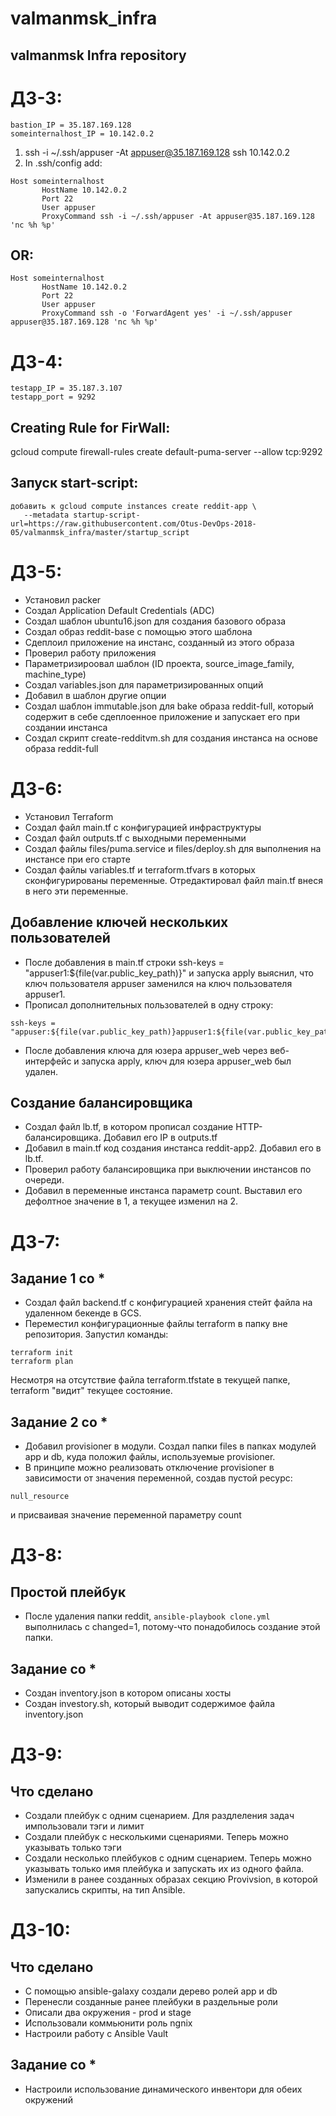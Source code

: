 # valmanmsk_infra
## valmanmsk Infra repository
# ДЗ-3:
```
bastion_IP = 35.187.169.128
someinternalhost_IP = 10.142.0.2
```

 1. ssh -i ~/.ssh/appuser -At appuser@35.187.169.128 ssh 10.142.0.2
 2. In .ssh/config add:
```
Host someinternalhost
       HostName 10.142.0.2
       Port 22
       User appuser
       ProxyCommand ssh -i ~/.ssh/appuser -At appuser@35.187.169.128 'nc %h %p'
```

## OR:
```
Host someinternalhost
       HostName 10.142.0.2
       Port 22
       User appuser
       ProxyCommand ssh -o 'ForwardAgent yes' -i ~/.ssh/appuser appuser@35.187.169.128 'nc %h %p'
```

# ДЗ-4:
```
testapp_IP = 35.187.3.107
testapp_port = 9292
```

## Creating Rule for FirWall:
gcloud compute firewall-rules create default-puma-server --allow tcp:9292

## Запуск start-script:
```
добавить к gcloud compute instances create reddit-app \
   --metadata startup-script-url=https://raw.githubusercontent.com/Otus-DevOps-2018-05/valmanmsk_infra/master/startup_script
```

# ДЗ-5:
- Установил packer
- Создал Application Default Credentials (ADC)
- Создал шаблон ubuntu16.json для создания базового образа
- Создал образ reddit-base с помощью этого шаблона
- Сдеплоил приложение на инстанс, созданный из этого образа
- Проверил работу приложения
- Параметризироовал шаблон (ID проекта, source_image_family, machine_type)
- Создал variables.json для параметризированных опций
- Добавил в шаблон другие опции
- Создал шаблон immutable.json для bake образа reddit-full, который содержит в себе сдеплоенное приложение и запускает его при создании инстанса
- Создал скрипт create-redditvm.sh для создания инстанса на основе образа reddit-full

# ДЗ-6:
- Установил Terraform
- Создал файл main.tf с конфигурацией инфраструктуры
- Создал файл outputs.tf с выходными переменными
- Создал файлы files/puma.service и files/deploy.sh для выполнения на инстансе при его старте
- Создал файлы variables.tf и terraform.tfvars в которых сконфигурированы переменные. Отредактировал файл main.tf внеся в него эти переменные.

## Добавление ключей нескольких пользователей
- После добавления в main.tf строки ssh-keys = "appuser1:${file(var.public_key_path)}" и запуска apply выяснил, что ключ пользователя appuser заменился на ключ пользователя appuser1.
- Прописал дополнительных пользователей в одну строку:
```
ssh-keys = "appuser:${file(var.public_key_path)}appuser1:${file(var.public_key_path)}appuser2:${file(var.public_key_path)}"
```
- После добавления ключа для юзера appuser_web через веб-интерфейс и запуска apply, ключ для юзера appuser_web был удален.

## Создание балансировщика
- Создал файл lb.tf, в котором прописал создание HTTP-балансировщика. Добавил его IP в outputs.tf
- Добавил в main.tf код создания инстанса reddit-app2. Добавил его в lb.tf.
- Проверил работу балансировщика при выключении инстансов по очереди.
- Добавил в переменные инстанса параметр count. Выставил его дефолтное значение в 1, а текущее изменил на 2.

# ДЗ-7:
## Задание 1 со *
- Создал файл backend.tf с конфигурацией хранения стейт файла на удаленном бекенде в GCS.
- Переместил конфигурационные файлы terraform в папку вне репозитория. Запустил команды:
```
terraform init
terraform plan
```
Несмотря на отсутствие файла terraform.tfstate в текущей папке, terraform "видит" текущее состояние.

## Задание 2 со *
- Добавил provisioner в модули. Создал папки files в папках модулей app и db, куда положил файлы, используемые provisioner.
- В принципе можно реализовать отключение provisioner в зависимости от значения переменной, создав пустой ресурс:
```
null_resource
```
и присваивая значение переменной параметру count

# ДЗ-8:
## Простой плейбук
- После удаления папки reddit, ```ansible-playbook clone.yml``` выполнилась с changed=1, потому-что понадобилось создание этой папки.
## Задание со *
- Создан inventory.json в котором описаны хосты
- Создан investory.sh, который выводит содержимое файла inventory.json

# ДЗ-9:
## Что сделано
- Создали плейбук с одним сценарием. Для раздлеления задач импользовали тэги и лимит
- Создали плейбук с несколькими сценариями. Теперь можно указывать только тэги
- Создали несколько плейбуков с одним сценарием. Теперь можно указывать только имя плейбука и запускать их из одного файла.
- Изменили в ранее созданных образах секцию Provivsion, в которой запускались скрипты, на тип Ansible.

# ДЗ-10:
## Что сделано
- С помощью ansible-galaxy создали дерево ролей app и db
- Перенесли созданные ранее плейбуки в раздельные роли
- Описали два окружения - prod и stage
- Использовали коммьюнити роль ngnix
- Настроили работу с Ansible Vault

## Задание со *
- Настроили использование динамического инвентори для обеих окружений

